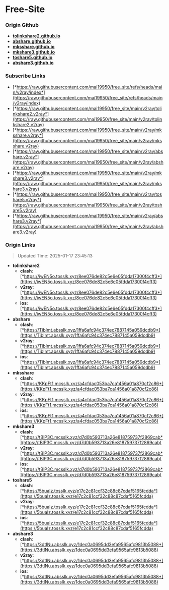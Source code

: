 # Free-Site

### Origin Github

- [**tolinkshare2.github.io**](https://github.com/tolinkshare2/tolinkshare2.github.io)
- [**abshare.github.io**](https://github.com/abshare/abshare.github.io)
- [**mksshare.github.io**](https://github.com/mksshare/mksshare.github.io)
- [**mkshare3.github.io**](https://github.com/mkshare3/mkshare3.github.io)
- [**toshare5.github.io**](https://github.com/toshare5/toshare5.github.io)
- [**abshare3.github.io**](https://github.com/abshare3/abshare3.github.io)

### Subscribe Links

- [*https://raw.githubusercontent.com/mai19950/free_site/refs/heads/main/v2ray/index*](https://raw.githubusercontent.com/mai19950/free_site/refs/heads/main/v2ray/index)
- [*https://raw.githubusercontent.com/mai19950/free_site/main/v2ray/tolinkshare2.v2ray*](https://raw.githubusercontent.com/mai19950/free_site/main/v2ray/tolinkshare2.v2ray)
- [*https://raw.githubusercontent.com/mai19950/free_site/main/v2ray/mksshare.v2ray*](https://raw.githubusercontent.com/mai19950/free_site/main/v2ray/mksshare.v2ray)
- [*https://raw.githubusercontent.com/mai19950/free_site/main/v2ray/abshare.v2ray*](https://raw.githubusercontent.com/mai19950/free_site/main/v2ray/abshare.v2ray)
- [*https://raw.githubusercontent.com/mai19950/free_site/main/v2ray/mkshare3.v2ray*](https://raw.githubusercontent.com/mai19950/free_site/main/v2ray/mkshare3.v2ray)
- [*https://raw.githubusercontent.com/mai19950/free_site/main/v2ray/toshare5.v2ray*](https://raw.githubusercontent.com/mai19950/free_site/main/v2ray/toshare5.v2ray)
- [*https://raw.githubusercontent.com/mai19950/free_site/main/v2ray/abshare3.v2ray*](https://raw.githubusercontent.com/mai19950/free_site/main/v2ray/abshare3.v2ray)

### Origin Links

> Updated Time: 2025-01-17 23:45:13

- **tolinkshare2**
  - **clash**: [*https://iwEN5o.tosslk.xyz/8ee076de82c5e6e05fdda17300f4cff3*](https://iwEN5o.tosslk.xyz/8ee076de82c5e6e05fdda17300f4cff3)
  - **v2ray**: [*https://iwEN5o.tosslk.xyz/8ee076de82c5e6e05fdda17300f4cff3*](https://iwEN5o.tosslk.xyz/8ee076de82c5e6e05fdda17300f4cff3)
  - **ios**: [*https://iwEN5o.tosslk.xyz/8ee076de82c5e6e05fdda17300f4cff3*](https://iwEN5o.tosslk.xyz/8ee076de82c5e6e05fdda17300f4cff3)
- **abshare**
  - **clash**: [*https://TibImt.absslk.xyz/1ffa6afc94c374ec7887145a059dcdb9*](https://TibImt.absslk.xyz/1ffa6afc94c374ec7887145a059dcdb9)
  - **v2ray**: [*https://TibImt.absslk.xyz/1ffa6afc94c374ec7887145a059dcdb9*](https://TibImt.absslk.xyz/1ffa6afc94c374ec7887145a059dcdb9)
  - **ios**: [*https://TibImt.absslk.xyz/1ffa6afc94c374ec7887145a059dcdb9*](https://TibImt.absslk.xyz/1ffa6afc94c374ec7887145a059dcdb9)
- **mksshare**
  - **clash**: [*https://KKpFt1.mcsslk.xyz/a4cfdac053ba7ca1456a01a870cf2c86*](https://KKpFt1.mcsslk.xyz/a4cfdac053ba7ca1456a01a870cf2c86)
  - **v2ray**: [*https://KKpFt1.mcsslk.xyz/a4cfdac053ba7ca1456a01a870cf2c86*](https://KKpFt1.mcsslk.xyz/a4cfdac053ba7ca1456a01a870cf2c86)
  - **ios**: [*https://KKpFt1.mcsslk.xyz/a4cfdac053ba7ca1456a01a870cf2c86*](https://KKpFt1.mcsslk.xyz/a4cfdac053ba7ca1456a01a870cf2c86)
- **mkshare3**
  - **clash**: [*https://tBlP3C.mcsslk.xyz/d7d0b593713a26e818759737f2869cab*](https://tBlP3C.mcsslk.xyz/d7d0b593713a26e818759737f2869cab)
  - **v2ray**: [*https://tBlP3C.mcsslk.xyz/d7d0b593713a26e818759737f2869cab*](https://tBlP3C.mcsslk.xyz/d7d0b593713a26e818759737f2869cab)
  - **ios**: [*https://tBlP3C.mcsslk.xyz/d7d0b593713a26e818759737f2869cab*](https://tBlP3C.mcsslk.xyz/d7d0b593713a26e818759737f2869cab)
- **toshare5**
  - **clash**: [*https://5buaIz.tosslk.xyz/e17c2c81ccf32c88c87cdaf5165fcdda*](https://5buaIz.tosslk.xyz/e17c2c81ccf32c88c87cdaf5165fcdda)
  - **v2ray**: [*https://5buaIz.tosslk.xyz/e17c2c81ccf32c88c87cdaf5165fcdda*](https://5buaIz.tosslk.xyz/e17c2c81ccf32c88c87cdaf5165fcdda)
  - **ios**: [*https://5buaIz.tosslk.xyz/e17c2c81ccf32c88c87cdaf5165fcdda*](https://5buaIz.tosslk.xyz/e17c2c81ccf32c88c87cdaf5165fcdda)
- **abshare3**
  - **clash**: [*https://3dtINu.absslk.xyz/1dec0a0695dd3efa9565afc9813b5088*](https://3dtINu.absslk.xyz/1dec0a0695dd3efa9565afc9813b5088)
  - **v2ray**: [*https://3dtINu.absslk.xyz/1dec0a0695dd3efa9565afc9813b5088*](https://3dtINu.absslk.xyz/1dec0a0695dd3efa9565afc9813b5088)
  - **ios**: [*https://3dtINu.absslk.xyz/1dec0a0695dd3efa9565afc9813b5088*](https://3dtINu.absslk.xyz/1dec0a0695dd3efa9565afc9813b5088)
